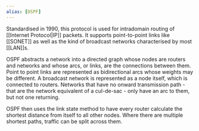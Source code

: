 ```yaml
---
alias: [OSPF]
---
```

Standardised in 1990, this protocol is used for intradomain routing of [[Internet Protocol|IP]] packets. It supports point-to-point links like [[SONET]] as well as the kind of broadcast networks characterised by most [[LAN]]s. 

OSPF abstracts a network into a directed graph whose nodes are routers and networks and whose arcs, or links, are the connections between them. Point to point links are represented as bidirectional arcs whose weights may be different. A broadcast network is represented as a node itself, which is connected to routers. Networks that have no onward transmission path - that are the network equivalent of a cul-de-sac - only have an arc to them, but not one returning.

OSPF then uses the link state method to have every router calculate the shortest distance from itself to all other nodes. Where there are multiple shortest paths, traffic can be split across them. 